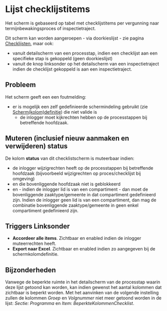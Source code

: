 # Lijst checklijstitems

Het scherm is gebaseerd op tabel met checklijstitems per vergunning naar termijnbewakingsproces of inspectietraject.

Dit scherm kan worden aangeroepen - via doorkieslijst - zie pagina [Checklijsten](checklijsten/README.md), maar ook:

- vanuit detailscherm van een processtap, indien een checklijst aan een specifieke stap is gekoppeld (geen doorkieslijst)
- vanuit de knop linksonder op het detailscherm van een inspectietraject indien de checklijst gekoppeld is aan een inspectietraject.

## Probleem

Het scherm geeft een een foutmelding:

- er is mogelijk een zelf gedefinieerde schermindeling gebruikt (zie [Scherm(kolom)definitie](../../../instellen_inrichten/schermdefinitie/README.md)) die niet valide is
  - de inlogger moet kijkrechten hebben op de processtappen bij betreffende hoofdzaak.

## Muteren (inclusief nieuw aanmaken en verwijderen) status

De kolom **status** van dit checklistscherm is muteerbaar indien:

- de inlogger wijzigrechten heeft op de processtappen bij betreffende hoofdzaak (bijvoorbeeld wijzigrechten op proces/checklijst bij omgeving)
- en die bovenliggende hoofdzaak niet is geblokkeerd
- en - indien de inlogger lid is van een compartiment - dan moet de bovenliggende zaaktype/gemeente in dat compartiment gedefinieerd zijn. Indien de inlogger geen lid is van een compartiment, dan mag de combinatie bovenliggende zaaktype/gemeente in geen enkel compartiment gedefinieerd zijn.

## Triggers Linksonder

- **Accordeer alle items**. Zichtbaar en enabled indien de inlogger muteerrechten heeft.
- **Export naar Excel**. Zichtbaar en enabled indien zo aangegeven bij de schermkolomdefinitie.

## Bijzonderheden

Vanwege de beperkte ruimte in het detailscherm van de processtap waarin deze lijst getoond kan worden, kan indien gewenst het aantal kolommen dat zichtbaar is beperkt worden. Met het aanvinken van de volgende instelling zullen de kolommen _Groep_ en _Volgnummer_ niet meer getoond worden in de lijst: _Sectie: Programma_ en _Item: BeperkteKolommenChecklist_.
